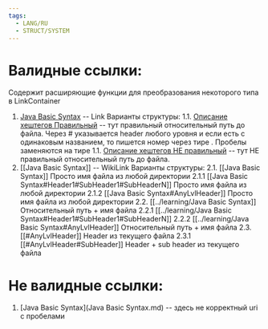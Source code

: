 ```yaml
---
tags:
  - LANG/RU
  - STRUCT/SYSTEM
---
```

# Валидные ссылки:
Содержит расширяющие функции для преобразования некоторого типа в LinkContainer
1. [Java Basic Syntax](Java%20Basic%20Syntax.md) -- Link 
   Варианты структуры:
	1.1.  [Описание хештегов Правильный](Описание%20хештегов.md#структурные-роли-узлов) -- тут правильный относительный путь до файла. Через # указывается header любого уровня и если есть с одинаковым названием, то пишется номер через тире . Пробелы заменяются на тире
	1.1.  [Описание хештегов НЕ правильный](../system/Описание%20хештегов.md#структурные-роли-узлов) -- тут НЕ правильный относительный путь до файла. 
2. [[Java Basic Syntax]] -- WikiLink
Варианты структуры:
	2.1. [[Java Basic Syntax]] Просто имя файла из любой директории
	2.1.1 [[Java Basic Syntax#Header1#SubHeader1#SubHeaderN]] Просто имя файла из любой директории
	2.1.2 [[Java Basic Syntax#AnyLvlHeader]] Просто имя файла из любой директории
	2.2. [[../learning/Java Basic Syntax]] Относительный путь + имя файла
	2.2.1 [[../learning/Java Basic Syntax#Header1#SubHeader1#SubHeaderN]]
	2.2.2 [[../learning/Java Basic Syntax#AnyLvlHeader]] Относительный путь + имя файла
	2.3. [[#AnyLvlHeader]] Header из текущего файла
	2.3.1 [[#AnyLvlHeader#SubHeader]] Header + sub header из текущего файла

# Не валидные ссылки:
1. [Java Basic Syntax](Java Basic Syntax.md) -- здесь не корректный uri с пробелами